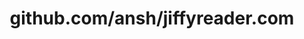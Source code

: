 ---
layout: post
title: github.com/ansh/jiffyreader.com
categories: link
tags: [انگلیسی, گیت‌هاب, برنامه‌نویسی]
---